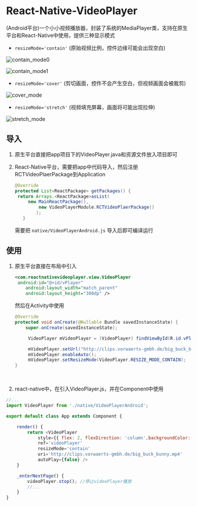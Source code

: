 # React-Native-VideoPlayer

(Android平台)一个小小视频播放器，封装了系统的MediaPlayer类，支持在原生平台和React-Native中使用，提供三种显示模式

- `resizeMode='contain'` (原始视频比例，控件边缘可能会出现空白)

 ![contain_mode0](https://github.com/wangruning/MyFlowLayout/blob/master/image/contain_mode0.png)

 ![contain_mode1](https://github.com/wangruning/MyFlowLayout/blob/master/image/contain_mode1.png)

- `resizeMode='cover'` (剪切画面，控件不会产生空白，但视频画面会被裁剪)

 ![cover_mode](https://github.com/wangruning/MyFlowLayout/blob/master/image/cover_mode.png)

- `resizeMode='stretch'` (视频填充屏幕，画面将可能出现拉伸)

 ![stretch_mode](https://github.com/wangruning/MyFlowLayout/blob/master/image/stretch_mode.png)

## 导入

1. 原生平台直接把app项目下的VideoPlayer.java和资源文件放入项目即可

2. React-Native平台，需要把app中代码导入，然后注册RCTVideoPlaerPackage到Application

   ```java
   @Override
   protected List<ReactPackage> getPackages() {
   	return Arrays.<ReactPackage>asList(
       	new MainReactPackage(),
           	new VideoPlayerModule.RCTVideoPlaerPackage()
           );
      }
   ```

   需要把 `native/VideoPlayerAndroid.js` 导入后即可编译运行

## 使用

1. 原生平台直接在布局中引入

   ```xml
   <com.reactnativevideoplayer.view.VideoPlayer
   	android:id="@+id/vPlayer"
       android:layout_width="match_parent"
       android:layout_height="300dp" />
   ```

   然后在Activity中使用

   ```java
   @Override
   protected void onCreate(@Nullable Bundle savedInstanceState) {
       super.onCreate(savedInstanceState);

     	VideoPlayer mVideoPlayer = (VideoPlayer) findViewById(R.id.vPlayer);

     	mVideoPlayer.setUrl("http://clips.vorwaerts-gmbh.de/big_buck_bunny.mp4");
     	mVideoPlayer.enableAuto();
     	mVideoPlayer.setResizeMode(VideoPlayer.RESIZE_MODE_CONTAIN);
   }
   ```

   ​

2. react-native中，在引入VideoPlayer.js，并在Component中使用

```js
//...
import VideoPlayer from './native/VideoPlayerAndroid';

export default class App extends Component {

    render() {
        return <VideoPlayer
            style={{ flex: 2, flexDirection: 'column',backgroundColor: '#292929' }}
            ref='videoPlayer'
            resizeMode='contain'
            uri='http://clips.vorwaerts-gmbh.de/big_buck_bunny.mp4'
            autoPlay={false} />
    }

	_enterNextPage() {
        videoPlayer.stop(); //停止videoPlayer播放
        //...
	}
}
```

